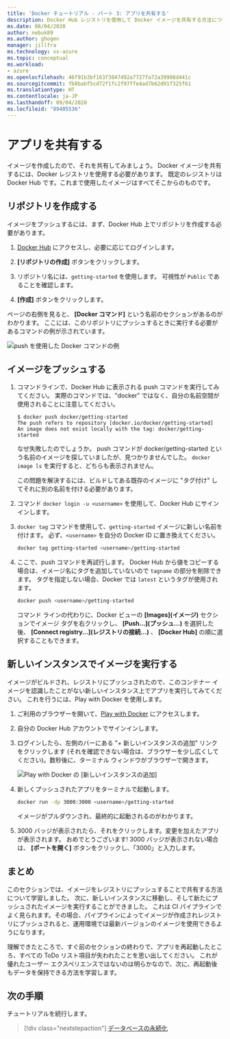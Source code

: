 ```yaml
---
title: 'Docker チュートリアル - パート 3: アプリを共有する'
description: Docker Hub レジストリを使用して Docker イメージを共有する方法について説明します。
ms.date: 08/04/2020
author: nebuk89
ms.author: ghogen
manager: jillfra
ms.technology: vs-azure
ms.topic: conceptual
ms.workload:
- azure
ms.openlocfilehash: 46f91b3bf163f3847492a7727fa72a39908d441c
ms.sourcegitcommit: fb8babf5cd72f1fc2f97ffe4ad7b62d91f325f61
ms.translationtype: HT
ms.contentlocale: ja-JP
ms.lasthandoff: 09/04/2020
ms.locfileid: "89485536"
---
```

# <a name="share-your-app"></a>アプリを共有する

イメージを作成したので、それを共有してみましょう。 Docker イメージを共有するには、Docker レジストリを使用する必要があります。 既定のレジストリは Docker Hub です。これまで使用したイメージはすべてそこからのものです。

## <a name="create-a-repo"></a>リポジトリを作成する

イメージをプッシュするには、まず、Docker Hub 上でリポジトリを作成する必要があります。

1. [Docker Hub](https://hub.docker.com) にアクセスし、必要に応じてログインします。

1. **[リポジトリの作成]** ボタンをクリックします。

1. リポジトリ名には、`getting-started` を使用します。 可視性が `Public` であることを確認します。

1. **[作成]** ボタンをクリックします。

ページの右側を見ると、 **[Docker コマンド]** という名前のセクションがあるのがわかります。 ここには、このリポジトリにプッシュするときに実行する必要があるコマンドの例が示されています。

![push を使用した Docker コマンドの例](media/push-command.png)

## <a name="push-the-image"></a>イメージをプッシュする

1. コマンドラインで、Docker Hub に表示される push コマンドを実行してみてください。 実際のコマンドでは、"docker" ではなく、自分の名前空間が使用されることに注意してください。

    ```plaintext
    $ docker push docker/getting-started
    The push refers to repository [docker.io/docker/getting-started]
    An image does not exist locally with the tag: docker/getting-started
    ```

    なぜ失敗したのでしょうか。 push コマンドが docker/getting-started という名前のイメージを探していましたが、見つかりませんでした。 `docker image ls` を実行すると、どちらも表示されません。

    この問題を解決するには、ビルドしてある既存のイメージに "タグ付け" してそれに別の名前を付ける必要があります。

1. コマンド `docker login -u <username>` を使用して、Docker Hub にサインインします。

1. `docker tag` コマンドを使用して、`getting-started` イメージに新しい名前を付けます。 必ず、`<username>` を自分の Docker ID に置き換えてください。

    ```bash
    docker tag getting-started <username>/getting-started
    ```

1. ここで、push コマンドを再試行します。 Docker Hub から値をコピーする場合は、イメージ名にタグを追加していないので `tagname` の部分を削除できます。 タグを指定しない場合、Docker では `latest` というタグが使用されます。

    ```bash
    docker push <username>/getting-started
    ```

    コマンド ラインの代わりに、Docker ビューの **[Images]\(イメージ\)** セクションでイメージ タグを右クリックし、 **[Push...]\(プッシュ...\)** を選択した後、 **[Connect registry...]\(レジストリの接続...\)** 、 **[Docker Hub]** の順に選択することもできます。

## <a name="run-the-image-on-a-new-instance"></a>新しいインスタンスでイメージを実行する

イメージがビルドされ、レジストリにプッシュされたので、このコンテナー イメージを認識したことがない新しいインスタンス上でアプリを実行してみてください。 これを行うには、Play with Docker を使用します。

1. ご利用のブラウザーを開いて、[Play with Docker](http://play-with-docker.com) にアクセスします。

1. 自分の Docker Hub アカウントでサインインします。

1. ログインしたら、左側のバーにある "+ 新しいインスタンスの追加" リンクをクリックします (それを確認できない場合は、ブラウザーを少し広くしてください)。数秒後に、ターミナル ウィンドウがブラウザーで開きます。

    ![Play with Docker の [新しいインスタンスの追加]](media/pwd-add-new-instance.png)

1. 新しくプッシュされたアプリをターミナルで起動します。

    ```bash
    docker run -dp 3000:3000 <username>/getting-started
    ```

    イメージがプルダウンされ、最終的に起動されるのがわかります。

1. 3000 バッジが表示されたら、それをクリックします。変更を加えたアプリが表示されます。 おめでとうございます! 3000 バッジが表示されない場合は、 **[ポートを開く]** ボタンをクリックし、「3000」と入力します。

## <a name="recap"></a>まとめ

このセクションでは、イメージをレジストリにプッシュすることで共有する方法について学習しました。 次に、新しいインスタンスに移動し、そして新たにプッシュされたイメージを実行することができました。 これは CI パイプラインでよく見られます。その場合、パイプラインによってイメージが作成されレジストリにプッシュされると、運用環境では最新バージョンのイメージを使用できるようになります。

理解できたところで、すぐ前のセクションの終わりで、アプリを再起動したところ、すべての ToDo リスト項目が失われたことを思い出してください。 これが優れたユーザー エクスペリエンスではないのは明らかなので、次に、再起動後もデータを保持できる方法を学習します。

## <a name="next-steps"></a>次の手順

チュートリアルを続行します。

> [!div class="nextstepaction"]
> [データベースの永続化](persist-your-data.md)